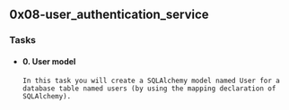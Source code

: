 ## 0x08-user_authentication_service

### Tasks

- #### 0. User model
      In this task you will create a SQLAlchemy model named User for a database table named users (by using the mapping declaration of SQLAlchemy).